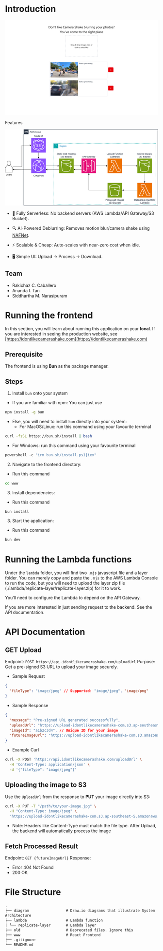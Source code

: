 # Introduction

![Screenshot of the website](/docs/screenshot.png)

<p align="middle>https://idontlikecamerashake.com</p>

Welcome to **I Don't Like Camera Shake**, a **100% serverless** cloud computing project designed to deblur images using advanced algorithms.

This web application allows users to upload **blurry images** caused by camera shake or motion blur and applies an AI-powered deblurring process to restore clarity. The processed images can then be downloaded in high quality.

## Features

![High Level System Architecture of the website](/docs/aws.png)

- 🚀 Fully Serverless: No backend servers (AWS Lambda/API Gateway/S3 Bucket).

- 🔍 AI-Powered Deblurring: Removes motion blur/camera shake using [NAFNet](https://github.com/megvii-research/NAFNet).

- ⚡ Scalable & Cheap: Auto-scales with near-zero cost when idle.

- 🖥️ Simple UI: Upload → Process → Download.

## Team
- Rakichaz C. Caballero
- Ananda I. Tan
- Siddhartha M. Narasipuram

# Running the frontend

In this section, you will learn about running this application on your **local**.
If you are interested in seeing the production website, see [https://idontlikecamerashake.com](https://idontlikecamerashake.com)

## Prerequisite

The frontend is using **Bun** as the package manager.

## Steps

1. Install ```bun``` onto your system
- If you are familiar with npm: You can just use
```bash
npm install -g bun
```
- Else, you will need to install ```bun``` directly into your system:
  - For MacOS/Linux: run this command using your favourite terminal
```bash
curl -fsSL https://bun.sh/install | bash
```
  - For Windows: run this command using your favourite terminal
```powershell
powershell -c "irm bun.sh/install.ps1|iex"
```

2. Navigate to the frontend directory:
- Run this command
```bash
cd www
```

3. Install dependencies:
- Run this command
```bash
bun install
```

3. Start the application:
- Run this command
```bash
bun dev
```

# Running the Lambda functions

Under the `lambda` folder, you will find two `.mjs` javascript file and a layer folder.
You can merely copy and paste the `.mjs` to the AWS Lambda Console to run the code, but you will need to upload the layer zip file (./lambda/replicate-layer/replicate-layer.zip) for it to work.

You'll need to configure the Lambda to depend on the API Gateway.

If you are more interested in just sending request to the backend. See the API documentation.

# API Documentation

## GET Upload
Endpoint: `POST https://api.idontlikecamerashake.com/uploadUrl`
Purpose: Get a pre-signed S3 URL to upload your image securely.

- Sample Request
```json
{
  "fileType": "image/jpeg" // Supported: "image/jpeg", "image/png"
}
```

- Sample Response
```json
{
  "message": "Pre-signed URL generated successfully",
  "uploadUrl": "https://upload-idontlikecamerashake-com.s3.ap-southeast-5.amazonaws.com/...", // Pre-signed S3 PUT URL
  "imageId": "a1b2c3d4", // Unique ID for your image
  "futureImageUrl": "https://upload-idontlikecamerashake-com.s3.amazonaws.com/..." // Where to fetch processed result later
}
```

- Example Curl
```bash
curl -X POST 'https://api.idontlikecamerashake.com/uploadUrl' \
  -H 'Content-Type: application/json' \
  -d '{"fileType": "image/jpeg"}'
```

## Uploading the image to S3
Use the `UploadUrl` from the response to **PUT** your image directly into S3:
```bash
curl -X PUT -T "/path/to/your-image.jpg" \
  -H "Content-Type: image/jpeg" \
  "https://upload-idontlikecamerashake-com.s3.ap-southeast-5.amazonaws.com/..."
```
  - Note: Headers like Content-Type must match the file type.
After Upload, the backend will automatically process the image

## Fetch Processed Result
Endpoint: `GET {futureImageUrl}`
Response:
- Error 404 Not Found
- 200 OK

# File Structure

```
.
├── diagram                 # Draw.io diagrams that illustrate System Architecture
├── lambda                  # Lambda function
| └── replicate-layer       # Lambda layer
├── old                     # Deprecated files. Ignore this
├── www                     # React Frontend
├── .gitignore
└── README.md
```